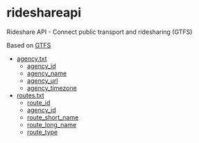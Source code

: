 # rideshareapi
Rideshare API - Connect public transport and ridesharing (GTFS)

Based on <a href="https://gtfs.org/de/">GTFS</a>

* [agency.txt](#agency)
  * [agency_id](#agency_id)
  * [agency_name](#agency_name)
  * [agency_url](#agency_url)
  * [agency_timezone](#agency_timezone)
* [routes.txt](#routes)
  * [route_id](#route_id)
  * [agency_id](#agency_id)
  * [route_short_name](#route_short_name)
  * [route_long_name](#route_long_name)
  * [route_type](#route_type)

